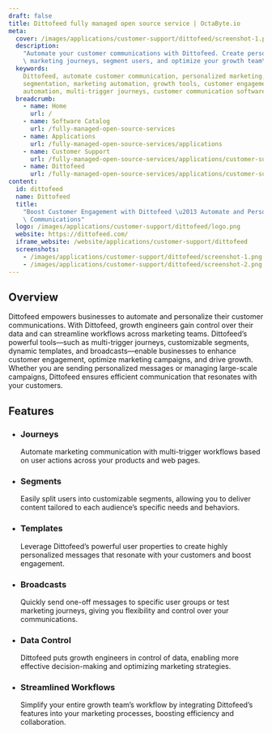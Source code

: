 ```yaml
---
draft: false
title: Dittofeed fully managed open source service | OctaByte.io
meta:
  cover: /images/applications/customer-support/dittofeed/screenshot-1.png
  description:
    "Automate your customer communications with Dittofeed. Create personalized\
    \ marketing journeys, segment users, and optimize your growth team\u2019s workflow."
  keywords:
    Dittofeed, automate customer communication, personalized marketing, user
    segmentation, marketing automation, growth tools, customer engagement, workflow
    automation, multi-trigger journeys, customer communication software
  breadcrumb:
    - name: Home
      url: /
    - name: Software Catalog
      url: /fully-managed-open-source-services
    - name: Applications
      url: /fully-managed-open-source-services/applications
    - name: Customer Support
      url: /fully-managed-open-source-services/applications/customer-support
    - name: Dittofeed
      url: /fully-managed-open-source-services/applications/customer-support/dittofeed
content:
  id: dittofeed
  name: Dittofeed
  title:
    "Boost Customer Engagement with Dittofeed \u2013 Automate and Personalize\
    \ Communications"
  logo: /images/applications/customer-support/dittofeed/logo.png
  website: https://dittofeed.com/
  iframe_website: /website/applications/customer-support/dittofeed
  screenshots:
    - /images/applications/customer-support/dittofeed/screenshot-1.png
    - /images/applications/customer-support/dittofeed/screenshot-2.png
---
```


## Overview

Dittofeed empowers businesses to automate and personalize their customer communications. With Dittofeed, growth engineers gain control over their data and can streamline workflows across marketing teams. Dittofeed’s powerful tools—such as multi-trigger journeys, customizable segments, dynamic templates, and broadcasts—enable businesses to enhance customer engagement, optimize marketing campaigns, and drive growth. Whether you are sending personalized messages or managing large-scale campaigns, Dittofeed ensures efficient communication that resonates with your customers.

## Features

- ### Journeys

  Automate marketing communication with multi-trigger workflows based on user actions across your products and web pages.

- ### Segments

  Easily split users into customizable segments, allowing you to deliver content tailored to each audience’s specific needs and behaviors.

- ### Templates

  Leverage Dittofeed’s powerful user properties to create highly personalized messages that resonate with your customers and boost engagement.

- ### Broadcasts

  Quickly send one-off messages to specific user groups or test marketing journeys, giving you flexibility and control over your communications.

- ### Data Control

  Dittofeed puts growth engineers in control of data, enabling more effective decision-making and optimizing marketing strategies.

- ### Streamlined Workflows

  Simplify your entire growth team’s workflow by integrating Dittofeed’s features into your marketing processes, boosting efficiency and collaboration.
